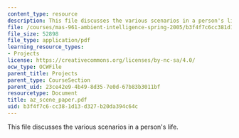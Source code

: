 ```yaml
---
content_type: resource
description: This file discusses the various scenarios in a person's life.
file: /courses/mas-961-ambient-intelligence-spring-2005/b3f4f7c6cc381d13d327b20da394c64c_az_scene_paper.pdf
file_size: 52898
file_type: application/pdf
learning_resource_types:
- Projects
license: https://creativecommons.org/licenses/by-nc-sa/4.0/
ocw_type: OCWFile
parent_title: Projects
parent_type: CourseSection
parent_uid: 23ce42e9-4b49-8d35-7e0d-67b83b3011bf
resourcetype: Document
title: az_scene_paper.pdf
uid: b3f4f7c6-cc38-1d13-d327-b20da394c64c
---
```

This file discusses the various scenarios in a person's life.